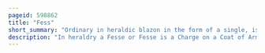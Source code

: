 ```yaml
---
pageid: 598862
title: "Fess"
short_summary: "Ordinary in heraldic blazon in the form of a single, isolated horizontal band"
description: "In heraldry a Fesse or Fesse is a Charge on a Coat of Arms that takes the Form of a Band running horizontally across the Centre of the Shield. Writers disagree in how much of the Shield's Surface should be covered by Fess or other ordinary. The Oxford Guide to heraldry States that earlier Writers including leigh Holme and guillim favour One-Third while later Writers such as edmondson favour One-Fifth on the Grounds that a bend Pale or Chevron occupying One-Third of the Field makes the Coat Look. 'a Fess is likely to be shown narrower if it is uncharged, that is, if it does not have other Charges placed on it, and/or if it is to be shown with Charges above and below it ; and shown Wider if charged. The Fess or Bar termed Fasce in french Heraldry should not be confused with Fasces."
---
```

